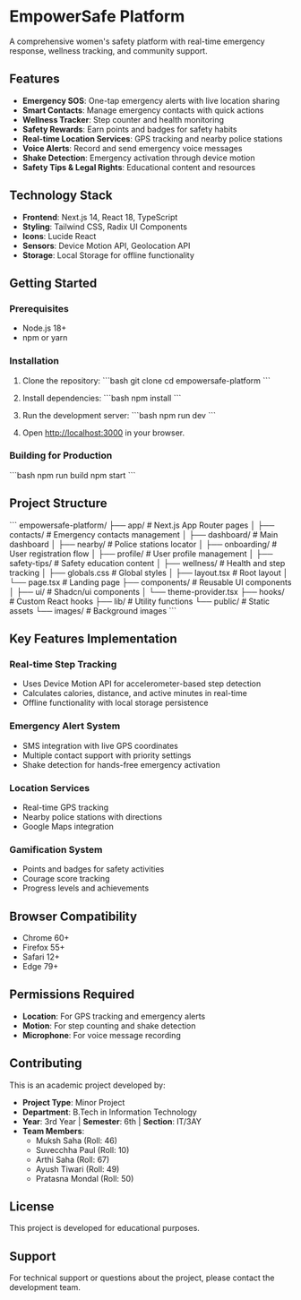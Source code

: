# EmpowerSafe Platform

A comprehensive women's safety platform with real-time emergency response, wellness tracking, and community support.

## Features

- **Emergency SOS**: One-tap emergency alerts with live location sharing
- **Smart Contacts**: Manage emergency contacts with quick actions
- **Wellness Tracker**: Step counter and health monitoring
- **Safety Rewards**: Earn points and badges for safety habits
- **Real-time Location Services**: GPS tracking and nearby police stations
- **Voice Alerts**: Record and send emergency voice messages
- **Shake Detection**: Emergency activation through device motion
- **Safety Tips & Legal Rights**: Educational content and resources

## Technology Stack

- **Frontend**: Next.js 14, React 18, TypeScript
- **Styling**: Tailwind CSS, Radix UI Components
- **Icons**: Lucide React
- **Sensors**: Device Motion API, Geolocation API
- **Storage**: Local Storage for offline functionality

## Getting Started

### Prerequisites

- Node.js 18+ 
- npm or yarn

### Installation

1. Clone the repository:
\`\`\`bash
git clone <repository-url>
cd empowersafe-platform
\`\`\`

2. Install dependencies:
\`\`\`bash
npm install
\`\`\`

3. Run the development server:
\`\`\`bash
npm run dev
\`\`\`

4. Open [http://localhost:3000](http://localhost:3000) in your browser.

### Building for Production

\`\`\`bash
npm run build
npm start
\`\`\`

## Project Structure

\`\`\`
empowersafe-platform/
├── app/                    # Next.js App Router pages
│   ├── contacts/          # Emergency contacts management
│   ├── dashboard/         # Main dashboard
│   ├── nearby/           # Police stations locator
│   ├── onboarding/       # User registration flow
│   ├── profile/          # User profile management
│   ├── safety-tips/      # Safety education content
│   ├── wellness/         # Health and step tracking
│   ├── globals.css       # Global styles
│   ├── layout.tsx        # Root layout
│   └── page.tsx          # Landing page
├── components/            # Reusable UI components
│   ├── ui/               # Shadcn/ui components
│   └── theme-provider.tsx
├── hooks/                # Custom React hooks
├── lib/                  # Utility functions
└── public/               # Static assets
    └── images/           # Background images
\`\`\`

## Key Features Implementation

### Real-time Step Tracking
- Uses Device Motion API for accelerometer-based step detection
- Calculates calories, distance, and active minutes in real-time
- Offline functionality with local storage persistence

### Emergency Alert System
- SMS integration with live GPS coordinates
- Multiple contact support with priority settings
- Shake detection for hands-free emergency activation

### Location Services
- Real-time GPS tracking
- Nearby police stations with directions
- Google Maps integration

### Gamification System
- Points and badges for safety activities
- Courage score tracking
- Progress levels and achievements

## Browser Compatibility

- Chrome 60+
- Firefox 55+
- Safari 12+
- Edge 79+

## Permissions Required

- **Location**: For GPS tracking and emergency alerts
- **Motion**: For step counting and shake detection
- **Microphone**: For voice message recording

## Contributing

This is an academic project developed by:

- **Project Type**: Minor Project
- **Department**: B.Tech in Information Technology
- **Year**: 3rd Year | **Semester**: 6th | **Section**: IT/3AY
- **Team Members**:
  - Muksh Saha (Roll: 46)
  - Suvecchha Paul (Roll: 10)
  - Arthi Saha (Roll: 67)
  - Ayush Tiwari (Roll: 49)
  - Pratasna Mondal (Roll: 50)

## License

This project is developed for educational purposes.

## Support

For technical support or questions about the project, please contact the development team.
